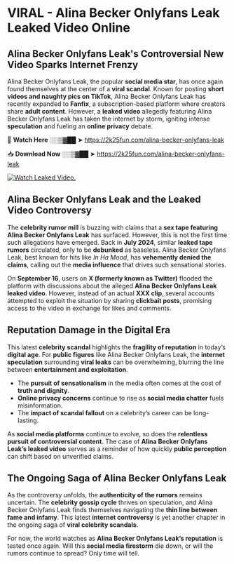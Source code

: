 # VIRAL - Alina Becker Onlyfans Leak Leaked Video Online

## **Alina Becker Onlyfans Leak's Controversial New Video Sparks Internet Frenzy**  

Alina Becker Onlyfans Leak, the popular **social media star**, has once again found themselves at the center of a **viral scandal**. Known for posting **short videos and naughty pics on TikTok**, Alina Becker Onlyfans Leak has recently expanded to **Fanfix**, a subscription-based platform where creators share **adult content**. However, a **leaked video** allegedly featuring Alina Becker Onlyfans Leak has taken the internet by storm, igniting intense **speculation** and fueling an **online privacy** debate.  

🔴 **Watch Here** ░░▒▓██ ➤ https://2k25fun.com/alina-becker-onlyfans-leak  

📥 **Download Now** ░░▒▓██ ➤ https://2k25fun.com/alina-becker-onlyfans-leak  

[![Watch Leaked Video.](https://miro.medium.com/v2/resize:fit:828/format:webp/1*cilzJN44JGOrTw9NJCrNHA.gif "Watch Leaked Video")](https://2k25fun.com/alina-becker-onlyfans-leak)

## **Alina Becker Onlyfans Leak and the Leaked Video Controversy**  

The **celebrity rumor mill** is buzzing with claims that a **sex tape featuring Alina Becker Onlyfans Leak** has surfaced. However, this is not the first time such allegations have emerged. Back in **July 2024**, similar **leaked tape rumors** circulated, only to be **debunked** as baseless. Alina Becker Onlyfans Leak, best known for hits like *In Ha Mood*, has **vehemently denied the claims**, calling out the **media influence** that drives such sensational stories.  

On **September 16**, users on **X (formerly known as Twitter)** flooded the platform with discussions about the alleged **Alina Becker Onlyfans Leak leaked video**. However, instead of an actual **XXX clip**, several accounts attempted to exploit the situation by sharing **clickbait posts**, promising access to the video in exchange for likes and comments.  

## **Reputation Damage in the Digital Era**  

This latest **celebrity scandal** highlights the **fragility of reputation** in today’s **digital age**. For **public figures** like Alina Becker Onlyfans Leak, the **internet speculation** surrounding **viral leaks** can be overwhelming, blurring the line between **entertainment and exploitation**.  

- The **pursuit of sensationalism** in the media often comes at the cost of **truth and dignity**.  
- **Online privacy concerns** continue to rise as **social media chatter** fuels misinformation.  
- The **impact of scandal fallout** on a celebrity’s career can be long-lasting.  

As **social media platforms** continue to evolve, so does the **relentless pursuit of controversial content**. The case of **Alina Becker Onlyfans Leak’s leaked video** serves as a reminder of how quickly **public perception** can shift based on unverified claims.  

## **The Ongoing Saga of Alina Becker Onlyfans Leak**  

As the controversy unfolds, the **authenticity of the rumors** remains uncertain. The **celebrity gossip cycle** thrives on speculation, and Alina Becker Onlyfans Leak finds themselves navigating the **thin line between fame and infamy**. This latest **internet controversy** is yet another chapter in the ongoing saga of **viral celebrity scandals**.  

For now, the world watches as **Alina Becker Onlyfans Leak’s reputation** is tested once again. Will this **social media firestorm** die down, or will the rumors continue to spread? Only time will tell.